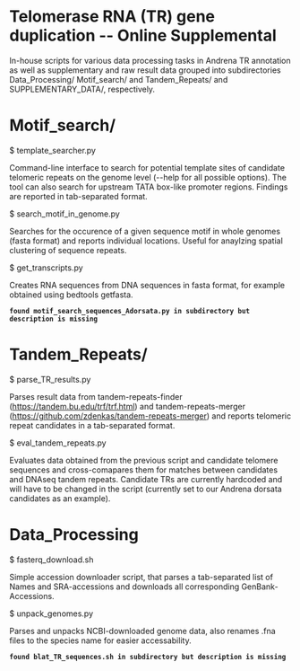 # Telomerase RNA (TR) gene duplication -- Online Supplemental

In-house scripts for various data processing tasks in Andrena TR annotation as well as supplementary and raw result data grouped into subdirectories Data_Processing/  Motif_search/ and Tandem_Repeats/ and SUPPLEMENTARY_DATA/, respectively.

# Motif_search/

$ template_searcher.py

Command-line interface to search for potential template sites of candidate telomeric repeats
on the genome level (--help for all possible options). The tool can also search for upstream
TATA box-like promoter regions. Findings are reported in tab-separated format.

$ search_motif_in_genome.py

Searches for the occurence of a given sequence motif in whole genomes (fasta format) and reports individual
locations. 
Useful for anaylzing spatial clustering of sequence repeats.

$ get_transcripts.py

Creates RNA sequences from DNA sequences in fasta format, for example obtained using
bedtools getfasta.

__`found motif_search_sequences_Adorsata.py in subdirectory but description is missing`__

# Tandem_Repeats/

$ parse_TR_results.py

Parses result data from tandem-repeats-finder (https://tandem.bu.edu/trf/trf.html) and 
tandem-repeats-merger (https://github.com/zdenkas/tandem-repeats-merger) and reports telomeric repeat
candidates in a tab-separated format. 

$ eval_tandem_repeats.py

Evaluates data obtained from the previous script and candidate telomere sequences and cross-comapares
them for matches between candidates and DNAseq tandem repeats.
Candidate TRs are currently hardcoded and will have to be changed in the script (currently
set to our Andrena dorsata candidates as an example).


# Data_Processing

$ fasterq_download.sh

Simple accession downloader script, that parses a tab-separated list of Names and SRA-accessions and
downloads all corresponding GenBank-Accessions.

$ unpack_genomes.py

Parses and unpacks NCBI-downloaded genome data, also renames .fna files to the species name for 
easier accessability. 

__`found blat_TR_sequences.sh in subdirectory but description is missing`__
